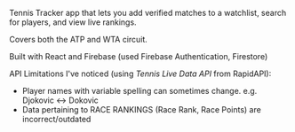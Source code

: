 Tennis Tracker app that lets you add verified matches to a watchlist, search for players, and view live rankings. 

Covers both the ATP and WTA circuit.

Built with React and Firebase (used Firebase Authentication, Firestore)

API Limitations I've noticed (using _Tennis Live Data API_ from RapidAPI):  
- Player names with variable spelling can sometimes change. e.g. Djokovic <-> Dokovic
- Data pertaining to RACE RANKINGS (Race Rank, Race Points) are incorrect/outdated
